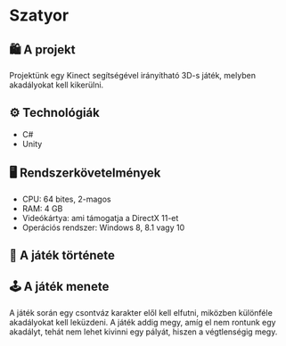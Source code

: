 <h1>Szatyor</h1>

<h2>🛍 A projekt</h2>
<p>Projektünk egy Kinect segítségével irányítható 3D-s játék, melyben akadályokat kell kikerülni.</p>

<h2>⚙ Technológiák</h2>
<ul>
  <li>C#</li>
  <li>Unity</li>
</ul>

<h2>🖥 Rendszerkövetelmények</h2>
<ul>
  <li>CPU: 64 bites, 2-magos</li>
  <li>RAM: 4 GB</li>
  <li>Videókártya: ami támogatja a DirectX 11-et</li>
  <li>Operációs rendszer: Windows 8, 8.1 vagy 10</li>
</ul>

<h2>📖 A játék története</h2>

<h2>🕹 A játék menete</h2>
<p>A játék során egy csontváz karakter elől kell elfutni, miközben különféle akadályokat kell leküzdeni. A játék addig megy, amíg el nem rontunk egy akadályt, tehát nem lehet kivinni egy pályát, hiszen a végtlenségig megy.</p>